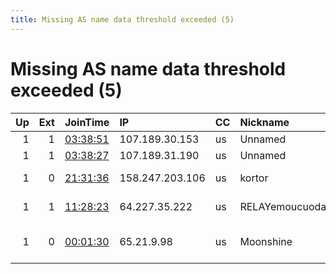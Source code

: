```yaml
---
title: Missing AS name data threshold exceeded (5)
---
```


# Missing AS name data threshold exceeded (5)

|   Up |   Ext | JoinTime                                                                                            | IP              | CC   | Nickname        |   ORp |   Dirp | Version    | Contact                   | OS    |   eFamMembers |
|-----:|------:|:----------------------------------------------------------------------------------------------------|:----------------|:-----|:----------------|------:|-------:|:-----------|:--------------------------|:------|--------------:|
|    1 |     1 | [03:38:51](https://metrics.torproject.org/rs.html#details/C17223149A33D52F34C014CD21692F655A54C31D) | 107.189.30.153  | us   | Unnamed         |   443 |      0 | 0.4.4.6    | None                      | Linux |             1 |
|    1 |     1 | [03:38:27](https://metrics.torproject.org/rs.html#details/395B39E59EED3A4458912B9F42CD17926E4FB3BE) | 107.189.31.190  | us   | Unnamed         |   443 |      0 | 0.4.4.6    | None                      | Linux |             1 |
|    1 |     0 | [21:31:36](https://metrics.torproject.org/rs.html#details/BDB1C0B4119A9B346AEAAF9DC6B17E5DD2C2E733) | 158.247.203.106 | us   | kortor          |  9001 |      0 | 0.4.5.5-rc | None                      | Linux |             1 |
|    1 |     1 | [11:28:23](https://metrics.torproject.org/rs.html#details/6F66941BB16C29B8BB4C8644951D0F83F904D84C) | 64.227.35.222   | us   | RELAYemoucuodah |   443 |     80 | 0.4.5.5-rc | None                      | Linux |             1 |
|    1 |     0 | [00:01:30](https://metrics.torproject.org/rs.html#details/3326C64CD86258ACA4657E3501BE6BECA672DB18) | 65.21.9.98      | us   | Moonshine       |  9001 |   9030 | 0.3.5.12   | Mamas Moonshine An@cient. | Linux |             1 |
